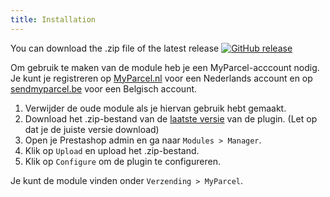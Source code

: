 ```yaml
---
title: Installation
---
```


You can download the .zip file of the latest release [![GitHub release](https://img.shields.io/github/v/release/myparcelnl/PrestaShop?logo=github)](https://github.com/myparcelnl/prestashop/releases/latest)

Om gebruik te maken van de module heb je een MyParcel-acccount nodig. Je kunt je registreren op [MyParcel.nl]
voor een Nederlands account en op [sendmyparcel.be] voor een Belgisch account.

1. Verwijder de oude module als je hiervan gebruik hebt gemaakt. 
2. Download het .zip-bestand van de [laatste versie] van de plugin. (Let op dat je de juiste versie download)
3. Open je Prestashop admin en ga naar `Modules > Manager`. 
4. Klik op `Upload` en upload het .zip-bestand. 
5. Klik op `Configure` om de plugin te configureren. 

Je kunt de module vinden onder `Verzending > MyParcel`.

[MyParcel.nl]: MyParcel.nl 
[sendmyparcel.be]: sendmyparcel.be
[laatste versie]: https://github.com/myparcelnl/prestashop/releases/latest
